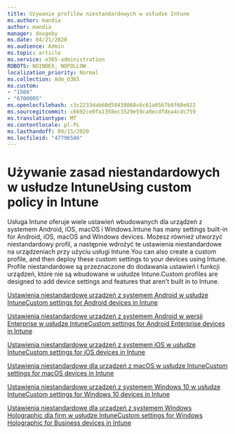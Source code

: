 ```yaml
---
title: Używanie profilów niestandardowych w usłudze Intune
ms.author: mandia
author: mandia
manager: dougeby
ms.date: 04/21/2020
ms.audience: Admin
ms.topic: article
ms.service: o365-administration
ROBOTS: NOINDEX, NOFOLLOW
localization_priority: Normal
ms.collection: Adm_O365
ms.custom:
- "1566"
- "6700005"
ms.openlocfilehash: c3c2233dab60d58438068c6c61a0567b8f68e022
ms.sourcegitcommit: c6692ce0fa1358ec3529e59ca0ecdfdea4cdc759
ms.translationtype: MT
ms.contentlocale: pl-PL
ms.lasthandoff: 09/15/2020
ms.locfileid: "47796586"
---
```

# <a name="using-custom-policy-in-intune"></a><span data-ttu-id="f7dd3-102">Używanie zasad niestandardowych w usłudze Intune</span><span class="sxs-lookup"><span data-stu-id="f7dd3-102">Using custom policy in Intune</span></span>

<span data-ttu-id="f7dd3-103">Usługa Intune oferuje wiele ustawień wbudowanych dla urządzeń z systemem Android, iOS, macOS i Windows.</span><span class="sxs-lookup"><span data-stu-id="f7dd3-103">Intune has many settings built-in for Android, iOS, macOS and Windows devices.</span></span> <span data-ttu-id="f7dd3-104">Możesz również utworzyć niestandardowy profil, a następnie wdrożyć te ustawienia niestandardowe na urządzeniach przy użyciu usługi Intune.</span><span class="sxs-lookup"><span data-stu-id="f7dd3-104">You can also create a custom profile, and then deploy these custom settings to your devices using Intune.</span></span> <span data-ttu-id="f7dd3-105">Profile niestandardowe są przeznaczone do dodawania ustawień i funkcji urządzeń, które nie są wbudowane w usłudze Intune.</span><span class="sxs-lookup"><span data-stu-id="f7dd3-105">Custom profiles are designed to add device settings and features that aren't built in to Intune.</span></span>

[<span data-ttu-id="f7dd3-106">Ustawienia niestandardowe urządzeń z systemem Android w usłudze Intune</span><span class="sxs-lookup"><span data-stu-id="f7dd3-106">Custom settings for Android devices in Intune</span></span>](https://docs.microsoft.com/intune/custom-settings-android)

[<span data-ttu-id="f7dd3-107">Ustawienia niestandardowe urządzeń z systemem Android w wersji Enterprise w usłudze Intune</span><span class="sxs-lookup"><span data-stu-id="f7dd3-107">Custom settings for Android Enterprise devices in Intune</span></span>](https://docs.microsoft.com/intune/custom-settings-android-for-work)

[<span data-ttu-id="f7dd3-108">Ustawienia niestandardowe urządzeń z systemem iOS w usłudze Intune</span><span class="sxs-lookup"><span data-stu-id="f7dd3-108">Custom settings for iOS devices in Intune</span></span>](https://docs.microsoft.com/intune/custom-settings-ios)

[<span data-ttu-id="f7dd3-109">Ustawienia niestandardowe dla urządzeń z macOS w usłudze Intune</span><span class="sxs-lookup"><span data-stu-id="f7dd3-109">Custom settings for macOS devices in Intune</span></span>](https://docs.microsoft.com/intune/custom-settings-macos)

[<span data-ttu-id="f7dd3-110">Ustawienia niestandardowe urządzeń z systemem Windows 10 w usłudze Intune</span><span class="sxs-lookup"><span data-stu-id="f7dd3-110">Custom settings for Windows 10 devices in Intune</span></span>](https://docs.microsoft.com/intune/custom-settings-windows-10)

[<span data-ttu-id="f7dd3-111">Ustawienia niestandardowe dla urządzeń z systemem Windows Holographic dla firm w usłudze Intune</span><span class="sxs-lookup"><span data-stu-id="f7dd3-111">Custom settings for Windows Holographic for Business devices in Intune</span></span>](https://docs.microsoft.com/intune/custom-settings-windows-holographic)